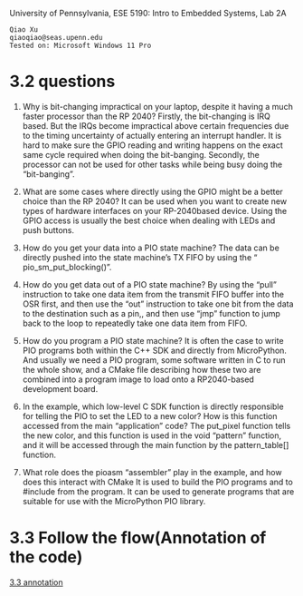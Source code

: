University of Pennsylvania, ESE 5190: Intro to Embedded Systems, Lab 2A

    Qiao Xu
    qiaoqiao@seas.upenn.edu
    Tested on: Microsoft Windows 11 Pro

# 3.2 questions
1. Why is bit-changing impractical on your laptop, despite it having a much faster processor than the RP 2040?
Firstly, the bit-changing is IRQ based. But the IRQs become impractical above certain frequencies due to the timing uncertainty of actually entering an interrupt handler. It is hard to make sure the GPIO reading and writing happens on the exact same cycle required when doing the bit-banging.
Secondly, the processor can not be used for other tasks while being busy doing the “bit-banging”.

2. What are some cases where directly using the GPIO might be a better choice than the RP 2040?
	It can be used when you want to create new types of hardware interfaces on your RP-2040based device. Using the GPIO access is usually the best choice when dealing with LEDs and push buttons.

3. How do you get your data into a PIO state machine?
The data can be directly pushed into the state machine’s TX FIFO by using the “ pio_sm_put_blocking()”. 

4. How do you get data out of a PIO state machine?
By using the “pull” instruction to take one data item from the transmit FIFO buffer into the OSR first, and then use the “out” instruction to take one bit from the data to the destination such as a pin,, and then use “jmp” function to jump back to the loop to repeatedly take one data item from FIFO.

5. How do you program a PIO state machine?
It is often the case to write PIO programs both within the C++ SDK and directly from MicroPython.
And usually we need a PIO program, some software written in C to run the whole show, and a CMake file describing how these two are combined into a program image to load onto a RP2040-based development board.

6. In the example, which low-level C SDK function is directly responsible for telling the PIO to set the LED to a new color? How is this function accessed from the main “application” code?
	The put_pixel function tells the new color, and this function is used in the void “pattern” function, and it will be accessed through the main function by the pattern_table[] function.

7. What role does the pioasm “assembler” play in the example, and how does this interact with CMake
It is used to build the PIO programs and to #include from the program. It can be used to generate programs that are suitable for use with the MicroPython PIO library.

# 3.3 Follow the flow(Annotation of the code)
[3.3 annotation](https://github.com/23qiaoqiaoo/ese5190-2022-lab2-into-the-void-star/blob/9145ebe13a1cfc03275d63b546fdc448a64cb02e/3.3%20annotation.docx "3.3 annotation")

